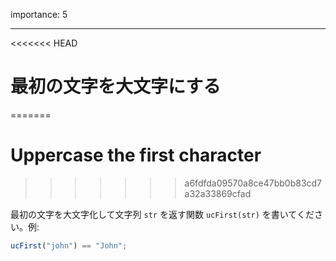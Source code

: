 importance: 5

---

<<<<<<< HEAD
# 最初の文字を大文字にする
=======
# Uppercase the first character
>>>>>>> a6fdfda09570a8ce47bb0b83cd7a32a33869cfad

最初の文字を大文字化して文字列 `str` を返す関数 `ucFirst(str)` を書いてください。例:

```js
ucFirst("john") == "John";
```
